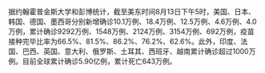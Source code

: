 据约翰霍普金斯大学和彭博统计，截至美东时间8月13日下午5时，美国、日本、韩国、德国、墨西哥分别新增确诊10.1万例、18.4万例、12.5万例、4.6万例、4.0万例，累计确诊9292万例、1548万例、2124万例、3154万例、692万例，疫苗接种完毕比率为66.5%、81.5%、86.2%、76.2%、62.6%。此外，印度、法国、巴西、英国、意大利、俄罗斯、土耳其、西班牙、越南累计确诊超过1000万例。目前全球累计确诊5.90亿例，累计死亡643万例。